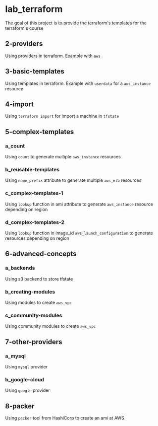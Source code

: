 # lab_terraform
The goal of this project is to provide the terraform's templates for the terraform's course

## 2-providers
Using providers in terraform. Example with `aws`

## 3-basic-templates
Using templates in terraform. Example with `userdata` for a `aws_instance` resource

## 4-import
Using `terraform import` for import a machine in `tfstate`

## 5-complex-templates
### a_count
Using `count` to generate multiple `aws_instance` resources

### b_reusable-templates
Using `name_prefix` attribute to generate multiple `aws_elb` resources

### c_complex-templates-1
Using `lookup` function in ami attribute to generate `aws_instance` resource depending on region

### d_complex-templates-2
Using `lookup` function in image_id `aws_launch_configuration` to generate resources depending on region

## 6-advanced-concepts
### a_backends
Using s3 backend to store tfstate

### b_creating-modules
Using modules to create `aws_vpc`

### c_community-modules
Using community modules to create `aws_vpc`

## 7-other-providers
### a_mysql
Using `mysql` provider

### b_google-cloud
Using `google` provider

## 8-packer
Using `packer` tool from HashiCorp to create an ami at AWS
